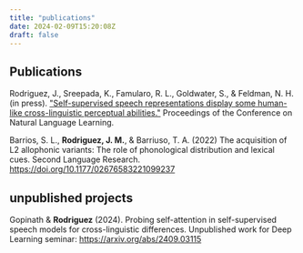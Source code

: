 ```yaml
---
title: "publications"
date: 2024-02-09T15:20:08Z
draft: false
---
```


## Publications

Rodriguez, J., Sreepada, K., Famularo, R. L., Goldwater, S., & Feldman, N. H. (in press). ["Self-supervised speech representations display some human-like cross-linguistic perceptual abilities."](/Users/joselynrodriguez/Documents/Work/Rutgers_University/sites/ACTIVE-hugo-site/static/files/SSLNonNative.pdf) Proceedings of the Conference on Natural Language Learning.  

Barrios, S. L., **Rodriguez, J. M.**, & Barriuso, T. A. (2022) The acquisition of L2 allophonic variants: The role of phonological distribution and lexical cues. Second Language Research. https://doi.org/10.1177/02676583221099237


## unpublished projects

Gopinath & **Rodriguez** (2024). Probing self-attention in self-supervised speech models for cross-linguistic differences. Unpublished work for Deep Learning seminar: https://arxiv.org/abs/2409.03115
